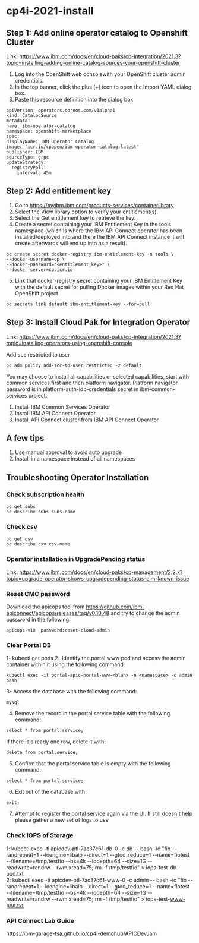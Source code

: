 # cp4i-2021-install  
  
  ## Step 1: Add online operator catalog to Openshift Cluster
  
  Link: https://www.ibm.com/docs/en/cloud-paks/cp-integration/2021.3?topic=installing-adding-online-catalog-sources-your-openshift-cluster
  
  1. Log into the OpenShift web consolewith your OpenShift cluster admin credentials.
  2. In the top banner, click the plus (+) icon to open the Import YAML dialog box.
  3. Paste this resource definition into the dialog box
  ```
apiVersion: operators.coreos.com/v1alpha1
kind: CatalogSource
metadata:
  name: ibm-operator-catalog
  namespace: openshift-marketplace
spec:
  displayName: IBM Operator Catalog
  image: 'icr.io/cpopen/ibm-operator-catalog:latest'
  publisher: IBM
  sourceType: grpc
  updateStrategy:
    registryPoll:
      interval: 45m
  ```
  ## Step 2: Add entitlement key
  
  1. Go to https://myibm.ibm.com/products-services/containerlibrary
  2. Select the View library option to verify your entitlement(s).
  3. Select the Get entitlement key to retrieve the key.
  4. Create a secret containing your IBM Entitlement Key in the tools namespace (which is where the IBM API Connect operator has been installed/deployed into and there the IBM API Connect instance it will create afterwards will end up into as a result).
```
oc create secret docker-registry ibm-entitlement-key -n tools \
--docker-username=cp \
--docker-password="<entitlement_key>" \
--docker-server=cp.icr.io
```
  5. Link that docker-registry secret containing your IBM Entitlement Key with the default secret for pulling Docker images within your Red Hat OpenShift project
```
oc secrets link default ibm-entitlement-key --for=pull
```  
  ## Step 3: Install Cloud Pak for Integration Operator
  
  Link: https://www.ibm.com/docs/en/cloud-paks/cp-integration/2021.3?topic=installing-operators-using-openshift-console
  
  Add scc restricted to user
  
  ```
  oc adm policy add-scc-to-user restricted -z default
  ```
 
  You may choose to install all capabilities or selected capabilities, start with common services first and then platform navigator.
  Platform navigator password is in platform-auth-idp-credentials secret in ibm-common-services project.  
  
  1. Install IBM Common Services Operator 
  2. Install IBM API Connect Operator
  3. Install API Connect cluster from IBM API Connect Operator
  
  ## A few tips
  
  1. Use manual approval to avoid auto upgrade
  2. Install in a namespace instead of all namespaces

  ## Troubleshooting Operator Installation
  
  ### Check subscription health
  ```
  oc get subs
  oc describe subs subs-name
  ```
  
  ### Check csv 
  ```
  oc get csv 
  oc describe csv csv-name 
  ```
  ### Operator installation in UpgradePending status
  
  Link: https://www.ibm.com/docs/en/cloud-paks/cp-management/2.2.x?topic=upgrade-operator-shows-upgradepending-status-olm-known-issue
  
  ### Reset CMC password
  
  Download the apicops tool from https://github.com/ibm-apiconnect/apicops/releases/tag/v0.10.48 and try to change the admin password in the following:
  ```
  apicops-v10  password:reset-cloud-admin
  ```
  
  ### Clear Portal DB
  
  1- kubectl get pods
  2- Identify the portal www pod and access the admin container within it using the following command:
  ```
  kubectl exec -it portal-apic-portal-www-<blah> -n <namespace> -c admin bash
  ```
  3- Access the database with the following command:
  ```
  mysql
  ```
  4) Remove the record in the portal service table with the following command:
  ```
  select * from portal.service;
  ```
  If there is already one row, delete it with:
  ```
  delete from portal.service;
  ```
  5) Confirm that the portal service table is empty with the following command:
  ```
  select * from portal.service;
  ```
  6) Exit out of the database with:
  ```
  exit;
  ```
  7) Attempt to register the portal service again via the UI. If still doesn't help please gather a new set of logs to use
  
  ### Check IOPS of Storage
  
  
1: kubectl exec -ti apicdev-ptl-7ac37c61-db-0 -c db -- bash -ic "fio --randrepeat=1 --ioengine=libaio --direct=1 --gtod_reduce=1 --name=fiotest --filename=/tmp/testfio --bs=4k --iodepth=64 --size=1G --readwrite=randrw --rwmixread=75; rm -f /tmp/testfio" > iops-test-db-pod.txt  
2: kubectl exec -ti apicdev-ptl-7ac37c61-www-0 -c admin -- bash -ic "fio --randrepeat=1 --ioengine=libaio --direct=1 --gtod_reduce=1 --name=fiotest --filename=/tmp/testfio --bs=4k --iodepth=64 --size=1G --readwrite=randrw --rwmixread=75; rm -f /tmp/testfio" > iops-test-www-pod.txt  
  
  ### API Connect Lab Guide
  
  https://ibm-garage-tsa.github.io/cp4i-demohub/APICDevJam
  
  

  
  
